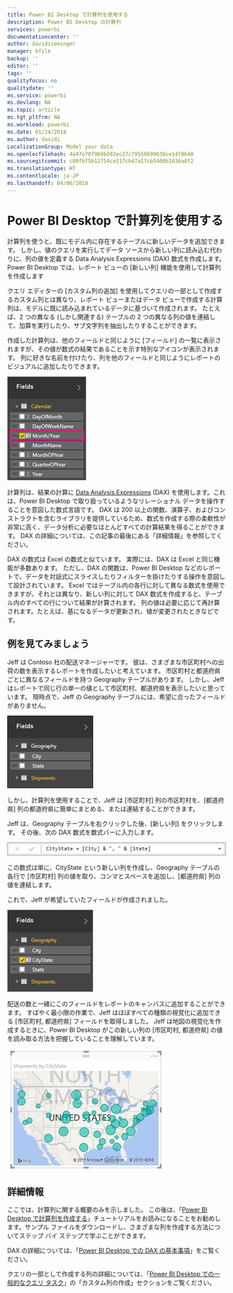 ```yaml
---
title: Power BI Desktop で計算列を使用する
description: Power BI Desktop の計算列
services: powerbi
documentationcenter: ''
author: davidiseminger
manager: kfile
backup: ''
editor: ''
tags: ''
qualityfocus: no
qualitydate: ''
ms.service: powerbi
ms.devlang: NA
ms.topic: article
ms.tgt_pltfrm: NA
ms.workload: powerbi
ms.date: 01/24/2018
ms.author: davidi
LocalizationGroup: Model your data
ms.openlocfilehash: 4a47e707969b592ec27c79558699638ce14f8640
ms.sourcegitcommit: c80fbf5b12754ce217cb47a17cb5400b1036a8f2
ms.translationtype: HT
ms.contentlocale: ja-JP
ms.lasthandoff: 04/06/2018
---
```

# <a name="using-calculated-columns-in-power-bi-desktop"></a>Power BI Desktop で計算列を使用する
計算列を使うと、既にモデル内に存在するテーブルに新しいデータを追加できます。 しかし、値のクエリを実行してデータ ソースから新しい列に読み込む代わりに、列の値を定義する Data Analysis Expressions (DAX) 数式を作成します。 Power BI Desktop では、レポート ビューの [新しい列] 機能を使用して計算列を作成します

クエリ エディターの [カスタム列の追加] を使用してクエリの一部として作成するカスタム列とは異なり、レポート ビューまたはデータ ビューで作成する計算列は、モデルに既に読み込まれているデータに基づいて作成されます。 たとえば、2 つの異なる (しかし関連する) テーブルの 2 つの異なる列の値を連結して、加算を実行したり、サブ文字列を抽出したりすることができます。

作成した計算列は、他のフィールドと同じように [フィールド] の一覧に表示されますが、その値が数式の結果であることを示す特別なアイコンが表示されます。 列に好きな名前を付けたり、列を他のフィールドと同じようにレポートのビジュアルに追加したりできます。

![](media/desktop-calculated-columns/calccolinpbid_fields.png)

計算列は、結果の計算に [Data Analysis Expressions](https://msdn.microsoft.com/library/gg413422.aspx) (DAX) を使用します。これは、Power BI Desktop で取り扱っているようなリレーショナル データを操作することを意図した数式言語です。 DAX は 200 以上の関数、演算子、およびコンストラクトを含むライブラリを提供しているため、数式を作成する際の柔軟性が非常に高く、データ分析に必要なほとんどすべての計算結果を得ることができます。 DAX の詳細については、この記事の最後にある「詳細情報」を参照してください。

DAX の数式は Excel の数式と似ています。 実際には、DAX は Excel と同じ機能が多数あります。 ただし、DAX の関数は、Power BI Desktop などのレポートで、データを対話式にスライスしたりフィルターを掛けたりする操作を意図して設計されています。 Excel ではテーブル内の各行に対して異なる数式を使用できますが、それとは異なり、新しい列に対して DAX 数式を作成すると、テーブル内のすべての行について結果が計算されます。 列の値は必要に応じて再計算されます。たとえば、基になるデータが更新され、値が変更されたときなどです。

## <a name="lets-look-at-an-example"></a>例を見てみましょう
Jeff は Contoso 社の配送マネージャーです。 彼は、さまざまな市区町村への出荷の数を表示するレポートを作成したいと考えています。 市区町村と都道府県ごとに異なるフィールドを持つ Geography テーブルがあります。 しかし、Jeff はレポートで同じ行の単一の値として市区町村、都道府県を表示したいと思っています。 現時点で、Jeff の Geography テーブルには、希望に合ったフィールドがありません。

![](media/desktop-calculated-columns/calccolinpbid_cityandstatefields.png)

しかし、計算列を使用することで、Jeff は [市区町村] 列の市区町村を、[都道府県] 列の都道府県に簡単にまとめる、または連結することができます。

Jeff は、Geography テーブルを右クリックした後、[新しい列] をクリックします。 その後、次の DAX 数式を数式バーに入力します。

![](media/desktop-calculated-columns/calccolinpbid_formula.png)

この数式は単に、CityState という新しい列を作成し、Geography テーブルの各行で [市区町村] 列の値を取り、コンマとスペースを追加し、[都道府県] 列の値を連結します。

これで、Jeff が希望していたフィールドが作成されました。

![](media/desktop-calculated-columns/calccolinpbid_citystatefield.png)

配送の数と一緒にこのフィールドをレポートのキャンバスに追加することができます。 すばやく最小限の作業で、Jeff はほぼすべての種類の視覚化に追加できる [市区町村, 都道府県] フィールドを取得しました。 Jeff は地図の視覚化を作成するときに、Power BI Desktop がこの新しい列の [市区町村, 都道府県] の値を読み取る方法を把握していることを理解しています。

![](media/desktop-calculated-columns/calccolinpbid_citystatemap.png)

## <a name="learn-more"></a>詳細情報
ここでは、計算列に関する概要のみを示しました。 この後は、「[Power BI Desktop で計算列を作成する](desktop-tutorial-create-calculated-columns.md)」チュートリアルをお読みになることをお勧めします。サンプル ファイルをダウンロードし、さまざまな列を作成する方法についてステップ バイ ステップで学ぶことができます。 

DAX の詳細については、「[Power BI Desktop での DAX の基本事項](desktop-quickstart-learn-dax-basics.md)」をご覧ください。

クエリの一部として作成する列の詳細については、「[Power BI Desktop での一般的なクエリ タスク](desktop-common-query-tasks.md)」の「カスタム列の作成」セクションをご覧ください。  

